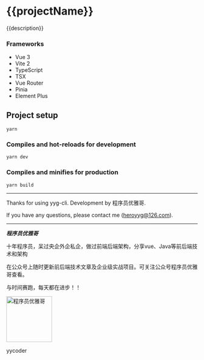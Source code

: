 # {{projectName}}

{{description}}


### Frameworks

- Vue 3
- Vite 2
- TypeScript
- TSX
- Vue Router
- Pinia
- Element Plus

## Project setup
```
yarn
```

### Compiles and hot-reloads for development
```
yarn dev
```

### Compiles and minifies for production
```
yarn build
```

---
Thanks for using yyg-cli. Development by 程序员优雅哥.

If you have any questions, please contact me (heroyyg@126.com).

---
***程序员优雅哥***

十年程序员，呆过央企外企私企，做过前端后端架构，分享vue、Java等前后端技术和架构

在公众号上随时更新前后端技术文章及企业级实战项目。可关注公众号程序员优雅哥查看。

与时间赛跑，每天都在进步！！

<img src="https://tva1.sinaimg.cn/large/e6c9d24egy1h5anivz6cmj20ca0c6dgm.jpg" alt="程序员优雅哥" style="width: 120px;" />

yycoder





